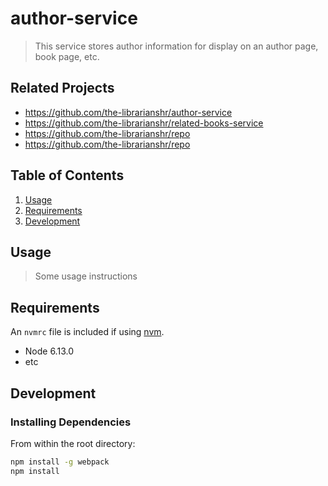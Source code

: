# author-service

> This service stores author information for display on an author page, book page, etc.

## Related Projects

  - https://github.com/the-librarianshr/author-service
  - https://github.com/the-librarianshr/related-books-service
  - https://github.com/the-librarianshr/repo
  - https://github.com/the-librarianshr/repo

## Table of Contents

1. [Usage](#Usage)
1. [Requirements](#requirements)
1. [Development](#development)

## Usage

> Some usage instructions

## Requirements

An `nvmrc` file is included if using [nvm](https://github.com/creationix/nvm).

- Node 6.13.0
- etc

## Development

### Installing Dependencies

From within the root directory:

```sh
npm install -g webpack
npm install
```

